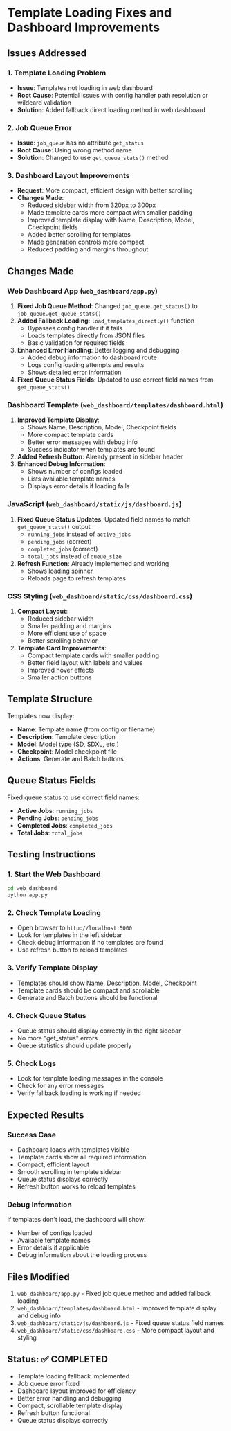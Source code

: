 # Template Loading Fixes and Dashboard Improvements

## Issues Addressed

### 1. Template Loading Problem
- **Issue**: Templates not loading in web dashboard
- **Root Cause**: Potential issues with config handler path resolution or wildcard validation
- **Solution**: Added fallback direct loading method in web dashboard

### 2. Job Queue Error
- **Issue**: `job_queue` has no attribute `get_status`
- **Root Cause**: Using wrong method name
- **Solution**: Changed to use `get_queue_stats()` method

### 3. Dashboard Layout Improvements
- **Request**: More compact, efficient design with better scrolling
- **Changes Made**:
  - Reduced sidebar width from 320px to 300px
  - Made template cards more compact with smaller padding
  - Improved template display with Name, Description, Model, Checkpoint fields
  - Added better scrolling for templates
  - Made generation controls more compact
  - Reduced padding and margins throughout

## Changes Made

### Web Dashboard App (`web_dashboard/app.py`)
1. **Fixed Job Queue Method**: Changed `job_queue.get_status()` to `job_queue.get_queue_stats()`
2. **Added Fallback Loading**: `load_templates_directly()` function
   - Bypasses config handler if it fails
   - Loads templates directly from JSON files
   - Basic validation for required fields
3. **Enhanced Error Handling**: Better logging and debugging
   - Added debug information to dashboard route
   - Logs config loading attempts and results
   - Shows detailed error information
4. **Fixed Queue Status Fields**: Updated to use correct field names from `get_queue_stats()`

### Dashboard Template (`web_dashboard/templates/dashboard.html`)
1. **Improved Template Display**:
   - Shows Name, Description, Model, Checkpoint fields
   - More compact template cards
   - Better error messages with debug info
   - Success indicator when templates are found
2. **Added Refresh Button**: Already present in sidebar header
3. **Enhanced Debug Information**:
   - Shows number of configs loaded
   - Lists available template names
   - Displays error details if loading fails

### JavaScript (`web_dashboard/static/js/dashboard.js`)
1. **Fixed Queue Status Updates**: Updated field names to match `get_queue_stats()` output
   - `running_jobs` instead of `active_jobs`
   - `pending_jobs` (correct)
   - `completed_jobs` (correct)
   - `total_jobs` instead of `queue_size`
2. **Refresh Function**: Already implemented and working
   - Shows loading spinner
   - Reloads page to refresh templates

### CSS Styling (`web_dashboard/static/css/dashboard.css`)
1. **Compact Layout**:
   - Reduced sidebar width
   - Smaller padding and margins
   - More efficient use of space
   - Better scrolling behavior
2. **Template Card Improvements**:
   - Compact template cards with smaller padding
   - Better field layout with labels and values
   - Improved hover effects
   - Smaller action buttons

## Template Structure

Templates now display:
- **Name**: Template name (from config or filename)
- **Description**: Template description
- **Model**: Model type (SD, SDXL, etc.)
- **Checkpoint**: Model checkpoint file
- **Actions**: Generate and Batch buttons

## Queue Status Fields

Fixed queue status to use correct field names:
- **Active Jobs**: `running_jobs`
- **Pending Jobs**: `pending_jobs`
- **Completed Jobs**: `completed_jobs`
- **Total Jobs**: `total_jobs`

## Testing Instructions

### 1. Start the Web Dashboard
```bash
cd web_dashboard
python app.py
```

### 2. Check Template Loading
- Open browser to `http://localhost:5000`
- Look for templates in the left sidebar
- Check debug information if no templates are found
- Use refresh button to reload templates

### 3. Verify Template Display
- Templates should show Name, Description, Model, Checkpoint
- Template cards should be compact and scrollable
- Generate and Batch buttons should be functional

### 4. Check Queue Status
- Queue status should display correctly in the right sidebar
- No more "get_status" errors
- Queue statistics should update properly

### 5. Check Logs
- Look for template loading messages in the console
- Check for any error messages
- Verify fallback loading is working if needed

## Expected Results

### Success Case
- Dashboard loads with templates visible
- Template cards show all required information
- Compact, efficient layout
- Smooth scrolling in template sidebar
- Queue status displays correctly
- Refresh button works to reload templates

### Debug Information
If templates don't load, the dashboard will show:
- Number of configs loaded
- Available template names
- Error details if applicable
- Debug information about the loading process

## Files Modified
1. `web_dashboard/app.py` - Fixed job queue method and added fallback loading
2. `web_dashboard/templates/dashboard.html` - Improved template display and debug info
3. `web_dashboard/static/js/dashboard.js` - Fixed queue status field names
4. `web_dashboard/static/css/dashboard.css` - More compact layout and styling

## Status: ✅ COMPLETED
- Template loading fallback implemented
- Job queue error fixed
- Dashboard layout improved for efficiency
- Better error handling and debugging
- Compact, scrollable template display
- Refresh button functional
- Queue status displays correctly 
